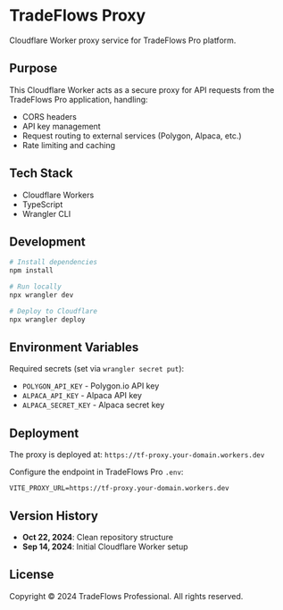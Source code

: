 # TradeFlows Proxy

Cloudflare Worker proxy service for TradeFlows Pro platform.

## Purpose

This Cloudflare Worker acts as a secure proxy for API requests from the TradeFlows Pro application, handling:
- CORS headers
- API key management
- Request routing to external services (Polygon, Alpaca, etc.)
- Rate limiting and caching

## Tech Stack

- Cloudflare Workers
- TypeScript
- Wrangler CLI

## Development

```bash
# Install dependencies
npm install

# Run locally
npx wrangler dev

# Deploy to Cloudflare
npx wrangler deploy
```

## Environment Variables

Required secrets (set via `wrangler secret put`):
- `POLYGON_API_KEY` - Polygon.io API key
- `ALPACA_API_KEY` - Alpaca API key
- `ALPACA_SECRET_KEY` - Alpaca secret key

## Deployment

The proxy is deployed at: `https://tf-proxy.your-domain.workers.dev`

Configure the endpoint in TradeFlows Pro `.env`:
```
VITE_PROXY_URL=https://tf-proxy.your-domain.workers.dev
```

## Version History

- **Oct 22, 2024**: Clean repository structure
- **Sep 14, 2024**: Initial Cloudflare Worker setup

## License

Copyright © 2024 TradeFlows Professional. All rights reserved.
